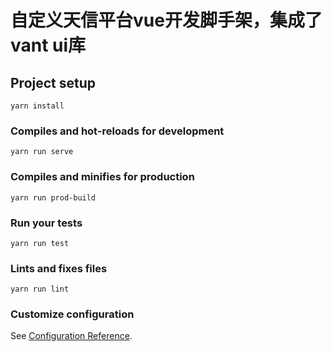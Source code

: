 # 自定义天信平台vue开发脚手架，集成了vant ui库

## Project setup
```
yarn install
```

### Compiles and hot-reloads for development
```
yarn run serve
```

### Compiles and minifies for production
```
yarn run prod-build
```

### Run your tests
```
yarn run test
```

### Lints and fixes files
```
yarn run lint
```

### Customize configuration
See [Configuration Reference](https://cli.vuejs.org/config/).
